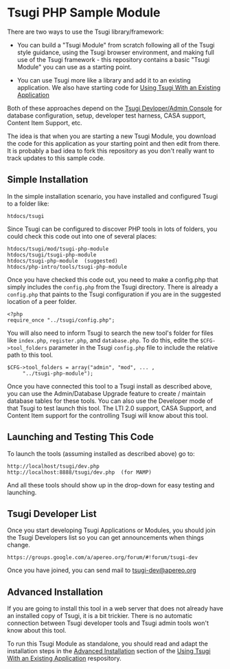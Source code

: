 
Tsugi PHP Sample Module
=======================

There are two ways to use the Tsugi library/framework:

* You can build a "Tsugi Module" from scratch following all of the
Tsugi style guidance, using the Tsugi browser environment, and
making full use of the Tsugi framework - this repository contains
a basic "Tsugi Module" you can use as a starting point.

* You can use Tsugi more like a library and add it to an existing
application.   We also have starting code for
[Using Tsugi With an Existing Application](https://github.com/csev/tsugi-php-standalone)

Both of these approaches depend on the 
[Tsugi Devloper/Admin Console](https://github.com/csev/tsugi)
for database configuration, setup, developer test harness, 
CASA support, Content Item Support, etc.

The idea is that when you are starting a new Tsugi Module, you download 
the code for this application as your starting point and then edit from there.
It is probably a bad idea to fork this repository as you don't really want to 
track updates to this sample code.

Simple Installation
-------------------

In the simple installation scenario, you have installed and configured 
Tsugi to a folder like:

    htdocs/tsugi

Since Tsugi can be configured to discover PHP tools in lots of folders, you
could check this code out into one of several places:

    htdocs/tsugi/mod/tsugi-php-module
    htdocs/tsugi/tsugi-php-module
    htdocs/tsugi-php-module  (suggested)
    htdocs/php-intro/tools/tsugi-php-module

Once you have checked this code out, you need to make a config.php that
simply includes the `config.php` from the Tsugi directory. There is 
already a `config.php` that paints to the Tsugi configuration if you 
are in the suggested location of a peer folder.

    <?php 
    require_once "../tsugi/config.php";

You will also need to inform Tsugi to search the new tool's folder
for files like `index.php`, `register.php`, and `database.php`.
To do this, edite the `$CFG->tool_folders` parameter in the 
Tsugi `config.php` file to include the relative path to this tool.

    $CFG->tool_folders = array("admin", "mod", ... ,
         "../tsugi-php-module");

Once you have connected this tool to a Tsugi install as described above,
you can use the Admin/Database Upgrade feature to create / maintain database
tables for these tools.  You can also use the Developer mode of that Tsugi to
test launch this tool.   The LTI 2.0 support, CASA Support, and Content Item
support for the controlling Tsugi will know about this tool.

Launching and Testing This Code
-------------------------------

To launch the tools (assuming installed as described above) go to:

    http://localhost/tsugi/dev.php
    http://localhost:8888/tsugi/dev.php  (for MAMP)

And all these tools should show up in the drop-down for easy testing
and launching.

Tsugi Developer List
--------------------

Once you start developing Tsugi Applications or Modules, you should join the Tsugi
Developers list so you can get announcements when things change.

    https://groups.google.com/a/apereo.org/forum/#!forum/tsugi-dev

Once you have joined, you can send mail to tsugi-dev@apereo.org

Advanced Installation
---------------------

If you are going to install this tool in a web server that does not
already have an installed copy of Tsugi, it is a bit trickier.  There
is no automatic connection between Tsugi developer tools and Tsugi admin 
tools won't know about this tool.

To run this Tsugi Module as standalone, you should read and adapt the installation
steps in the
[Advanced Installation](https://github.com/csev/tsugi-php-standalone#advanced-installation)
section of the
[Using Tsugi With an Existing Application](https://github.com/csev/tsugi-php-standalone)
respository.

